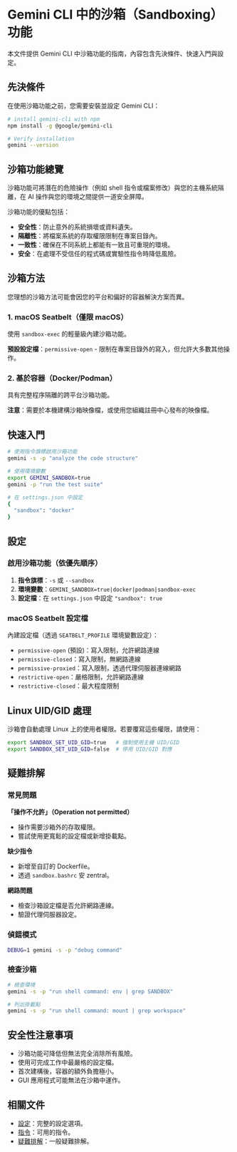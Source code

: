 # Gemini CLI 中的沙箱（Sandboxing）功能

本文件提供 Gemini CLI 中沙箱功能的指南，內容包含先決條件、快速入門與設定。

## 先決條件

在使用沙箱功能之前，您需要安裝並設定 Gemini CLI：

```bash
# install gemini-cli with npm
npm install -g @google/gemini-cli

# Verify installation
gemini --version
```

## 沙箱功能總覽

沙箱功能可將潛在的危險操作（例如 shell 指令或檔案修改）與您的主機系統隔離，在 AI 操作與您的環境之間提供一道安全屏障。

沙箱功能的優點包括：

- **安全性**：防止意外的系統損壞或資料遺失。
- **隔離性**：將檔案系統的存取權限限制在專案目錄內。
- **一致性**：確保在不同系統上都能有一致且可重現的環境。
- **安全**：在處理不受信任的程式碼或實驗性指令時降低風險。

## 沙箱方法

您理想的沙箱方法可能會因您的平台和偏好的容器解決方案而異。

### 1. macOS Seatbelt（僅限 macOS）

使用 `sandbox-exec` 的輕量級內建沙箱功能。

**預設設定檔**：`permissive-open` - 限制在專案目錄外的寫入，但允許大多數其他操作。

### 2. 基於容器（Docker/Podman）

具有完整程序隔離的跨平台沙箱功能。

**注意**：需要於本機建構沙箱映像檔，或使用您組織註冊中心發布的映像檔。

## 快速入門

```bash
# 使用指令旗標啟用沙箱功能
gemini -s -p "analyze the code structure"

# 使用環境變數
export GEMINI_SANDBOX=true
gemini -p "run the test suite"

# 在 settings.json 中設定
{
  "sandbox": "docker"
}
```

## 設定

### 啟用沙箱功能（依優先順序）

1. **指令旗標**：`-s` 或 `--sandbox`
2. **環境變數**：`GEMINI_SANDBOX=true|docker|podman|sandbox-exec`
3. **設定檔**：在 `settings.json` 中設定 `"sandbox": true`

### macOS Seatbelt 設定檔

內建設定檔（透過 `SEATBELT_PROFILE` 環境變數設定）：

- `permissive-open` (預設)：寫入限制，允許網路連線
- `permissive-closed`：寫入限制，無網路連線
- `permissive-proxied`：寫入限制，透過代理伺服器連線網路
- `restrictive-open`：嚴格限制，允許網路連線
- `restrictive-closed`：最大程度限制

## Linux UID/GID 處理

沙箱會自動處理 Linux 上的使用者權限。若要覆寫這些權限，請使用：

```bash
export SANDBOX_SET_UID_GID=true   # 強制使用主機 UID/GID
export SANDBOX_SET_UID_GID=false  # 停用 UID/GID 對應
```

## 疑難排解

### 常見問題

**「操作不允許」（Operation not permitted）**

- 操作需要沙箱外的存取權限。
- 嘗試使用更寬鬆的設定檔或新增掛載點。

**缺少指令**

- 新增至自訂的 Dockerfile。
- 透過 `sandbox.bashrc` 安 zentral。

**網路問題**

- 檢查沙箱設定檔是否允許網路連線。
- 驗證代理伺服器設定。

### 偵錯模式

```bash
DEBUG=1 gemini -s -p "debug command"
```

### 檢查沙箱

```bash
# 檢查環境
gemini -s -p "run shell command: env | grep SANDBOX"

# 列出掛載點
gemini -s -p "run shell command: mount | grep workspace"
```

## 安全性注意事項

- 沙箱功能可降低但無法完全消除所有風險。
- 使用可完成工作中最嚴格的設定檔。
- 首次建構後，容器的額外負擔極小。
- GUI 應用程式可能無法在沙箱中運作。

## 相關文件

- [設定](./cli/configuration.md)：完整的設定選項。
- [指令](./cli/commands.md)：可用的指令。
- [疑難排解](./troubleshooting.md)：一般疑難排解。
